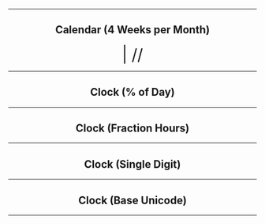 <div style="text-align: center; vertical-align: center">
    <hr>
        <h2>Calendar (4 Weeks per Month)</h2>
        <div title="DayOfWeek | Day/Month.Quarter/Year" class="MATimer">
            <span id="MAWeekDay"></span> | 
            <span id="MADay"></span>/<span id="MAMonth"></span>/<span id="MAYear"></span>
        </div>
    <hr>
        <h2>Clock (% of Day)</h2>
        <div class="MATimer">
            <span id="MACPOD"></span>
        </div>
    <hr>
        <h2>Clock (Fraction Hours)</h2>
        <div class="MATimer">
            <span id="MACFH"></span>
        </div>
    <hr>
        <h2>Clock (Single Digit)</h2>
        <div title="Hour | Minute | Second" class="MATimer">
            <span id="MACRDHour"></span><span id="MACRDMinute"></span><span id="MACRDSecond"></span>
        </div>
    <hr>
        <h2>Clock (Base Unicode)</h2>
        <div class="MATimer">
            <span id="MACBUC"></span>
        </div>
    <hr>
</div>

<script>
let unifiedRay = ['0', 'A', 'B', 'C', 'D', 'E', 'F', 'G', 'H', 'I', 'K', 'L', 'M', 'N', 'Θ', 'P', 'R', 'S', 'T', 'U', 'V', 'X', 'Y', 'Z', '1', '2', '3', '4', '5', '6', '7', '8', '9', '.0', '.A', '.B', '.C', '.D', '.E', '.F', '.G', '.H', '.I', '.K', '.L', '.M', '.N', '.Θ', '.P', '.R', '.S', '.T', '.U', '.V', '.X', '.Y', '.Z', '.1', '.2', '.3', '.4', '.5', '.6', '.7', '.8', '.9'];

var t = setInterval(UpdateTime, 1000);

function UpdateTime() {
    // Single Digit Clock
    let time = new Date();
    document.getElementById("MACRDHour").innerHTML = unifiedRay[time.getHours()];
    document.getElementById("MACRDMinute").innerHTML = unifiedRay[time.getMinutes()];
    document.getElementById("MACRDSecond").innerHTML = unifiedRay[time.getSeconds()];

    // Calendar (Normalized number of Days per Month)
    day = getDayOfYear()
    if (day < 365){
        document.getElementById("MAYear").innerHTML = time.getFullYear()-1970;
        document.getElementById("MAMonth").innerHTML = Math.floor(day/28)+"."+Math.floor(day/7)%4;
        document.getElementById("MADay").innerHTML = day%28;
    }else{
        document.getElementById("MAYear").innerHTML = "";
        document.getElementById("MAMonth").innerHTML = day%2==0?"Dragonfly Festival":"Firefly Festival";
        document.getElementById("MADay").innerHTML = "";
    }
    dayName = ["Sun (Free)", "Mun", "Tas", "Wed", "Tor (Free)", "Fry", "Sut"]
    document.getElementById("MAWeekDay").innerHTML = dayName[day%7];

    Seconds = time.getSeconds() + time.getMinutes()*60 + time.getHours()*60*60;

    // Base Unicode Clock
    document.getElementById("MACBUC").innerHTML = "&#"+Seconds+";";

    // Clock % of Day
    document.getElementById("MACPOD").innerHTML = Seconds/86400*100 + "%";

    // Clock, Fraction Hours
    document.getElementById("MACFH").innerHTML = time.getHours()+"."+ Math.round(time.getMinutes()/60*100);
}

function getDayOfYear(){
    var now = new Date();
    var start = new Date(now.getFullYear(), 0, 0);
    var diff = (now - start) + ((start.getTimezoneOffset() - now.getTimezoneOffset()) * 60 * 1000);
    var oneDay = 1000 * 60 * 60 * 24;
    var day = Math.floor(diff / oneDay);
    return day;
}
</script>
<style>
    div.MATimer{
        font-size: xx-large;
    }
</style>

